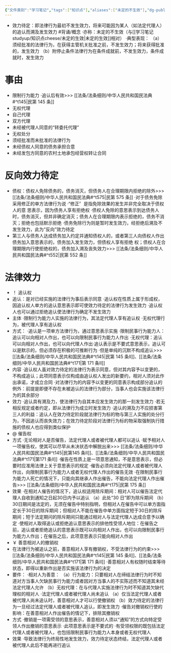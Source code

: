 ```yaml
---
{"文件类别":"学习笔记","tags":["知识点"],"aliases":["未定的不生效"],"dg-publish":true,"permalink":"/学习笔记studyup/知识点cheese/效力待定/","dgPassFrontmatter":true,"created":"2024-07-17T15:10:15.293+08:00","updated":"2024-09-30T11:30:57.393+08:00"}
---
```


- 效力待定：即法律行为最初不发生效力，将来可能因为某人（如法定代理人）的追认而溯及发生效力 #背诵/概念 
·亦称：未定的不生效（与[[学习笔记studyup/知识点cheese/未定的生效\|未定的生效]]相对）
·典型表现：
（a）须经批准的法律行为，在获得主管机关批准之前，不发生效力；将来获得批准的，发生效力
（b）附停止条件法律行为在条件成就前，不发生效力，条件成就时，发生效力
# 事由
- 限制行为能力
·追认后有效>>> [[法条/法条细则/中华人民共和国民法典#^t145\|民第 145 条]]
- 无权代理
- 自己代理
- 双方代理
- 未经被代理人同意的“转委托代理”
- 无权处分
- 须经批准而未批准的法律行为
- 未经债权人同意的债务承担合意
- 未经发包方同意的农村土地承包经营权转让合同
# 反向效力待定
- 债权：债权人免除债务的，债务消灭，但债务人在合理期限内拒绝的除外>>> [[法条/法条细则/中华人民共和国民法典#^t575\|民第 575 条]]
·对于债务免除采用修正的单方法律行为说
·“修正〞是指免除效果的发生并非完全取决于债权人的意 思表示，因为债务人享有拒绝权
·债权人免除的意思表示到达债务人时，债务消灭，但并非确定消灭；债务人在合理期限内表示拒绝的，债务不消灭；拒绝也包括默示拒绝
·债务免除行为则是暂时发生效力，经拒绝后溯及不发生效力，此为“反向”效力待定
- 第三人与债务人达成债务加入约定并通知债权人的，或者第三人向债权人作出债务加入意思表示的，债务加入发生效力，但债权人享有拒绝 权；债权人在合理期限内行使拒绝权的，债务加入溯及丧失效力>>> [[法条/法条细则/中华人民共和国民法典#^t552\|民第 552 条]]
# 法律效力
- ！ 追认权
- 追认：是对已经实施的法律行为事后表示同意
·追认权在性质上属于形成权，因追认权人单方的追认意思表示即可使效力待定的法律行为发生效力
·追认权人也可以通过拒绝追认使法律行为确定不发生效力
- 主体
·限制行为能力人实施的法律行为，其法定代理人享有追认权
·无权代理行为，被代理人享有追认权
- 方式：
·追认是一项单方法律行为，通过意思表示实施
·限制民事行为能力人：追认可以向相对人作出，也可以向限制民事行为能力人作出
·无权代理：追认可以向相对人作出，也可以向代理人作出·追认表示是不要式意思表示，追认可以是默示的，但必须存在积极的可推断行为
·但是单纯的沉默不构成追认>>> [[法条/法条细则/中华人民共和国民法典#^t145\|民第 145 条Ⅱ]]、[[法条/法条细则/中华人民共和国民法典#^t171\|第 171 条Ⅱ]]
- 内容
·追认权人虽对效力待定的法律行为表示同意，但对其内容予以变更的，不构成追认；此项同意表示仅构成由追认权人发出的新要约，相对人须对此作出承诺，才成立合同
·对法律行为的内容予以变更的同意表示构成部分追认的例外：前提是即便不存在未被追认的法律行为部分，当事人也会实施该法律行为的其余部分
- 效力
·追认具有溯及力，使法律行为自其本应发生效力的那一刻发生效力
·若无相反规定或者约定，即从法律行为成立时发生效力
·追认的溯及力不应损害第三人的利益：追认人在效力待定阶段就法律行为标的物与第三人实施的处分行为，不因追认而丧失效力；在效力待定阶段对法律行为标的物采取强制执行措施的债权人也应得到类似保护
- @ 催告权
- 方式
·无论相对人是否催告，法定代理人或者被代理人都可以追认
·赋予相对人一项催告权，使其可以尽早从未决状态中解脱出来>>> [[法条/法条细则/中华人民共和国民法典#^t145\|民第145 条Ⅱ]]、[[法条/法条细则/中华人民共和国民法典#^t171\|第171 条Ⅱ]]
·催告在性质上是一项意思通知，不是意思表示，但必要时应准用法律上关于意思表示的规定
·催告必须向法定代理人或者被代理人作出，向限制民事行为能力人或者无权代理人作出的催告无效
·在限制民事⾏为能力人死亡的情况下，只能向其继承人作出催告，不能向法定代理人作出催告>>> [[法条/法条细则/中华人民共和国民法典#^t175\|民第 175 条]]
- 效果
·在相对人催告的情况下，追认权适用除斥期间：相对人可以催告法定代理人自收到通知之日起30日内予以追认
（a）此处“30 日”即为除斥期间
（b）30日期间是法定的，无须在催告中特别指明，但相对人在催告中可以单方面指定长于30日的除斥期间；但相对人不能在催告中单方面指定短于30日的除斥期间；短于法定期问的除斥期间只能通过相对人与法定代理人达成合意予以确定
·使相对人取得追认或拒绝追认意思表示的排他性受领人地位：在催告之前，追认或者拒绝追认的意思表示既可以向相对人作出，也可以向限制民事行为能力人作出；在催告之后，此项意思表示只能向相对人作出
- ￥ 善意相对人的撤销权
- 在法律行为被追认之前，善意相对人享有撤销权，不受法律行为的约束>>> [[法条/法条细则/中华人民共和国民法典#^t145\|民第 145 条Ⅱ]]、[[法条/法条细则/中华人民共和国民法典#^t171\|第 171 条Ⅱ]]
·善意相对人有权随时结束等待状态，即得以重新作出是否实施该法律行为的决定
- 要件：
·相对人为善意：
（a）行为能力：只要相对人在缔结法律行为时不知道对方当事人欠缺民事行为能力或者因对方当事人的不实陈述而不知道其未经法定代理人允许
（b）无权代理：在与代理人实施法律行为时不知道其欠缺代理权的相对人
·法定代理人或者被代理人尚未追认
（a）仅当法定代理人或者被代理人尚未追认时，善意相对人才可以行使撤销权
（b）效力待定的法律行为一旦经过法定代理人或者被代理人追认，即发生效力
·催告对撤销权行使的影响：在善意相对人作出催告的情记下，排除其撤销权
- 方式
·撤销是一项需受领的意思表示，善意相对人须以“通知”的方式向特定受领人作出撤销的意思表示
·此项意思表示是不要式的
·有受领权限的既包括法定代理人或者被代理人，也包括限制民事行为能力人本身或者无权代理人
- 效果
·导致法律行为终局性地发生效力，效力待定状态终结，法定代理人或者被代理人此后不能再进行追认
